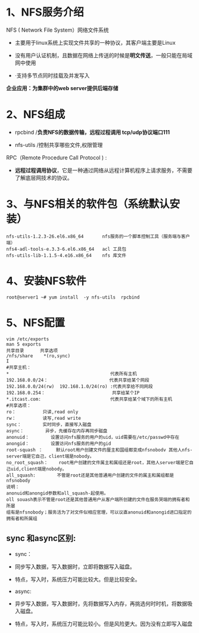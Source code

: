 # 1、NFS服务介绍

NFS ( Network File System）网络文件系统

- 主要用于linux系统上实现文件共享的一种协议，其客户端主要是Linux

- 没有用户认证机制，且数据在网络上传送的时候是**明文传送**，一般只能在局域网中使用

- ·支持多节点同时挂载及并发写入

**企业应用：为集群中的web server提供后端存储**

# **2、NFS组成**

- rpcbind	/**负责NFS的数据传输，**远程过程调用 tcp/udp协议端口**111**

- nfs-utils	/控制共享哪些文件,权限管理

RPC（Remote Procedure Call Protocol ) :

- **远程过程调用协议**，它是一种通过网络从远程计算机程序上请求服务，不需要了解底层网技术的协议。

# 3、与NFS相关的软件包（系统默认安装）

```
nfs-utils-1.2.3-26.el6.x86_64		nfs服务的一个脚本控制工具（服务端与客户端）
nfs4-adl-tools-e.3.3-6.el6.x86_64	acl 工具包
nfs-utils-lib-1.1.5-4.e16.x86_64	nfs 库文件
```

# 4、安装NFS软件

```
root@server1 ~# yum install  -y nfs-utils  rpcbind 
```

# 5、NFS配置

```
vim /etc/exports
man 5 exports
共享目录      共享选项
/nfs/share    *(ro,sync)
I
#共享主机：
*                                      代表所有主机
192.168.0.0/24：                       代表共享给某个网段
192.168.0.0/24(rw)  192.168.1.0/24(ro) :代表共享给不同网段
192.168.0.254：                         共享给某个IP
*.itcast.com:                          代表共享给某个域下的所有主机
#共享选项：
ro：          只读,read only
rw：          读写,read write
sync：        实时同步，直接写入磁盘
async：        异步，先缓存在内存再同步磁盘
anonuid：        设置访问nfs服务的用户的uid，uid需要在/etc/passwd中存在
anongid：        设置访问nfs服务的用户的gid
root-squash ：     默认root用户创建文件的厘主和国组都变成nfsnobodv 其他人nfs-server端是它自己，client端是nobody。
no_root_squash：    root用户创建的文件属主和属组还是root，其他人server端是它自己uid,client端是nobody。
all_squash:        不管是root还是其他普通用户创建的文件的属主和属组都是nfsnobody
说明：
anonuid和anongid参数和all_squash-起使用。
oll souash表示不管是root还是其他普通用户从客户端所创建的文件在服务哭端的拥有者和所屡
组有是nfsnobody；服务活为了对文件似相应官理，可以议直anonuid和anongid进口指定的
拥有者和所属组
```

## sync 和async区别:

- sync：

- 同步写入数据，写入数据时，立即将数据写入磁盘。

- 特点，写入时，系统压力可能比较大。但是比较安全。

- async:

- 异步写入数据，写入数据时，先将数据写入内存，再挑选何时时机，将数据吸入磁盘。

- 特点，写入时，系统压力可能比较小。但是风险更大。因为没有立即写入磁盘